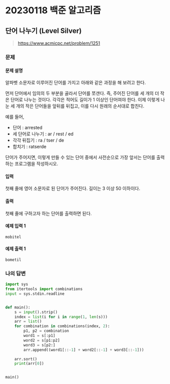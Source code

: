 # 20230118 백준 알고리즘

## 단어 나누기 (Level Silver)
> https://www.acmicpc.net/problem/1251

### 문제
#### 문제 설명
알파벳 소문자로 이루어진 단어를 가지고 아래와 같은 과정을 해 보려고 한다.

먼저 단어에서 임의의 두 부분을 골라서 단어를 쪼갠다. 즉, 주어진 단어를 세 개의 더 작은 단어로 나누는 것이다. 각각은 적어도 길이가 1 이상인 단어여야 한다. 이제 이렇게 나눈 세 개의 작은 단어들을 앞뒤를 뒤집고, 이를 다시 원래의 순서대로 합친다.

예를 들어,

- 단어 : arrested
- 세 단어로 나누기 : ar / rest / ed
- 각각 뒤집기 : ra / tser / de
- 합치기 : ratserde

단어가 주어지면, 이렇게 만들 수 있는 단어 중에서 사전순으로 가장 앞서는 단어를 출력하는 프로그램을 작성하시오.

#### 입력
첫째 줄에 영어 소문자로 된 단어가 주어진다. 길이는 3 이상 50 이하이다.

#### 출력
첫째 줄에 구하고자 하는 단어를 출력하면 된다.

#### 예제 입력 1
```
mobitel
```

#### 예제 출력 1
```
bometil
```

### 나의 답변
```python
import sys
from itertools import combinations
input = sys.stdin.readline


def main():
    s = input().strip()
    index = list(i for i in range(1, len(s)))
    arr = list()
    for combination in combinations(index, 2):
        p1, p2 = combination
        word1 = s[:p1]
        word2 = s[p1:p2]
        word3 = s[p2:]
        arr.append((word1[::-1] + word2[::-1] + word3[::-1]))

    arr.sort()
    print(arr[0])


main()
```